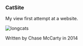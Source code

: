 ### CatSite

My view first attempt at a website.  

![longcats](https://user-images.githubusercontent.com/6922982/39974749-8c6242c2-56df-11e8-9386-e9000158af18.gif)

Written by Chase McCarty in 2014

